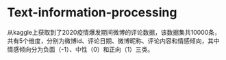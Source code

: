 # Text-information-processing
从kaggle上获取到了2020疫情爆发期间微博的评论数据，该数据集共10000条，共有5个维度，分别为微博id、评论日期、微博昵称、评论内容和情感倾向，其中情感倾向分为负面（-1）、中性（0）和正向（1）三类。
